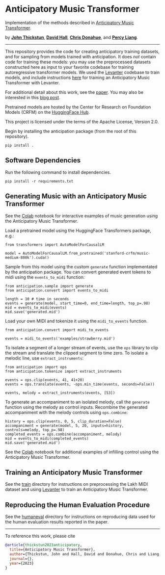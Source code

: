 # Anticipatory Music Transformer

Implementation of the methods described in [Anticipatory Music Transformer](https://johnthickstun.com/assets/pdf/anticipatory-music-transformer.pdf).

by [__John Thickstun__](https://johnthickstun.com/), [__David Hall__](http://dlwh.org/), [__Chris Donahue__](https://chrisdonahue.com/), and [__Percy Liang__](https://cs.stanford.edu/~pliang/).

-------------------------------------------------------------------------------------

This repository provides the code for creating anticipatory training datasets, and for sampling from models trained with anticipation. It does _not_ contain code for training these models: you may use the preprocessed datasets constructed here as input to your favorite codebase for training autoregressive transformer models. We used the [Levanter](https://github.com/stanford-crfm/levanter) codebase to train models, and include instructions [here](train) for training an Anticipatory Music Transformer with Levanter.

For additional detail about this work, see the [paper](https://arxiv.org/abs/2306.08620). You may also be interested in this [blog post](https://crfm.stanford.edu/2023/06/16/anticipatory-music-transformer.html).

Pretrained models are hosted by the Center for Research on Foundation Models (CRFM) on the [HuggingFace Hub](https://huggingface.co/stanford-crfm). 

This project is licensed under the terms of the Apache License, Version 2.0.

Begin by installing the anticipation package (from the root of this repository).

```
pip install .
```

## Software Dependencies

Run the following command to install dependencies.

```
pip install -r requirements.txt
```

## Generating Music with an Anticipatory Music Transformer

See the [Colab](https://colab.research.google.com/drive/1HCQDtGFwROpHRqcmZbV0byqbxDb74YGu?usp=sharing) notebook for interactive examples of music generation using the Anticipatory Music Transformer.

Load a pretrained model using the HuggingFace Transformers package, e.g.:

```
from transformers import AutoModelForCausalLM

model = AutoModelForCausalLM.from_pretrained('stanford-crfm/music-medium-800k').cuda()
```

Sample from this model using the custom `generate` function implementated by the anticipation package. You can convert generated event tokens to midi using the `events_to_midi` function:

```
from anticipation.sample import generate
from anticipation.convert import events_to_midi

length = 10 # time in seconds
events = generate(model, start_time=0, end_time=length, top_p=.98)
mid = events_to_midi(events)
mid.save('generated.mid')
```

Load your own MIDI and tokenize it using the `midi_to_events` function.

```
from anticipation.convert import midi_to_events

events = midi_to_events('examples/strawberry.mid')
```

To isolate a segment of a longer stream of events, use the `ops` library to clip the stream and translate the clipped segment to time zero. To isolate a melodic line, use `extract_instruments`:

```
from anticipation import ops
from anticipation.tokenize import extract_instruments

events = ops.clip(events, 41, 41+20)
events = ops.translate(events, -ops.min_time(events, seconds=False))

events, melody = extract_instruments(events, [53])
```

To generate an accompaniment to an isolated melody, call the `generate` function using the melody as control inputs. Recombine the generated accompaniment with the melody controls using `ops.combine`:

```
history = ops.clip(events, 0, 5, clip_duration=False)
accompaniment = generate(model, 5, 20, inputs=history, controls=melody, top_p=.98)
completed_events = ops.combine(accompaniment, melody)
mid = events_to_midi(completed_events)
mid.save('generated.mid')
```

See the [Colab](https://colab.research.google.com/drive/1HCQDtGFwROpHRqcmZbV0byqbxDb74YGu?usp=sharing) notebook for additional examples of infilling control using the Anticipatory Music Transformer.

## Training an Anticipatory Music Transformer

See the [train](train) directory for instructions on preprocessing the Lakh MIDI dataset and using [Levanter](https://github.com/stanford-crfm/levanter) to train an Anticipatory Music Transformer.

## Reproducing the Human Evaluation Procedure

See the [humaneval](humaneval) directory for instructions on reproducing data used for the human evaluation results reported in the paper.

-------------------------------------------------------------------------------------

To reference this work, please cite

```bib
@article{thickstun2023anticipatory,
  title={Anticipatory Music Transformer},
  author={Thickstun, John and Hall, David and Donahue, Chris and Liang, Percy},
  journal={},
  year={2023}
}
```
